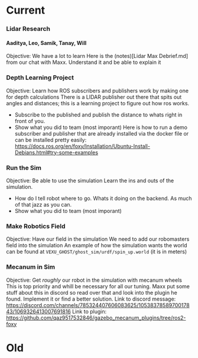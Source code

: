 # Current

### Lidar Research
#### Aaditya, Leo, Samik, Tanay, Will
Objective: We have a lot to learn
Here is the (notes)[Lidar Max Debrief.md] from our chat with Maxx. Understand it and be able to explain it

### Depth Learning Project 
Objective: Learn how ROS subscribers and publishers work by making one for depth calculations
There is a LIDAR publisher out there that spits out angles and distances; this is a learning project to figure out how ros works.
 * Subscribe to the published and publish the distance to whats right in front of you.
 * Show what you did to team (most imporant)
Here is how to run a demo subscriber and publisher that are already installed via the docker file or can be installed pretty easily:
https://docs.ros.org/en/foxy/Installation/Ubuntu-Install-Debians.html#try-some-examples

### Run the Sim
Objective: Be able to use the simulation
Learn the ins and outs of the simulation.
 * How do I tell robot where to go. Whats it doing on the backend. As much of that jazz as you can.
 * Show what you did to team (most imporant)

### Make Robotics Field
Objective: Have our field in the simulation
We need to add our robomasters field into the simulation
An example of how the simulation wants the world can be found at `VEXU_GHOST/ghost_sim/urdf/spin_up.world` (it is in meters)

### Mecanum in Sim
Objective: Get _roughly_ our robot in the simulation with mecanum wheels
This is top priority and whill be necessary for all our tuning. Maxx put some stuff about this in discord so read over that and look into the plugin he found. Implement it or find a better solution.
Link to discord message:
https://discord.com/channels/785324407606083625/1053837858970017843/1069326413007691816
Link to plugin:
https://github.com/qaz9517532846/gazebo_mecanum_plugins/tree/ros2-foxy

# Old